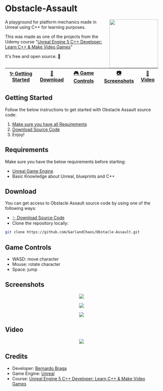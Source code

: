 # Obstacle-Assault

<img align="right" src="https://i.imgur.com/aEbrxm1.png" height=160/>

A playground for platform mechanics made in Unreal using C++ for learning purposes.

This was made as one of the projects from the Udemy course "[Unreal Engine 5 C++ Developer: Learn C++ & Make Video Games](https://www.udemy.com/share/101Weu3@DvrmCJo_qKi26nlbbZidlJkY1pMsT5XeGvDFjCvL_QhySfbnB2bRSGloAR5LWcX9/)"

It's free and open source. :clap:

| [:sparkles: Getting Started](#getting-started) | [:rocket: Download](#download) | [:video_game: Game Controls](#game-controls) | [:camera: Screenshots](#screenshots) | [:movie_camera: Video](#video) |
| --------------- | -------- |  -------- |  -------- |  -------- |

## Getting Started

Follow the below instructions to get started with Obstacle Assault source code:

1. [Make sure you have all Requirements](#requirements)
2. [Download Source Code](#download)
3. Enjoy!

## Requirements

Make sure you have the below requirements before starting:

- [Unreal Game Engine](https://www.unrealengine.com/)
- Basic Knowledge about Unreal, blueprints and C++

## Download

You can get access to Obstacle Assault source code by using one of the following ways:

- [:sparkles: Download Source Code](https://github.com/GarlandChaos/Obstacle-Assault/archive/refs/heads/main.zip)
- Clone the repository locally:

```bash
git clone https://github.com/GarlandChaos/Obstacle-Assault.git
```

## Game Controls

- WASD: move character
- Mouse: rotate character
- Space: jump

## Screenshots

<p align="center">
  <img src="https://i.imgur.com/aEbrxm1.png"/>
</p>

<p align="center">
  <img src="https://i.imgur.com/JG3beq3.png"/>
</p>

<p align="center">
  <img src="https://i.imgur.com/fCK597b.png"/>
</p>

## Video

<a href="https://www.youtube.com/watch?v=Ga6I9er0phw" target="_blank">
  <p align="center">
    <img src="https://i.imgur.com/2b4imQM.png"/>
  </p>
</a>

## Credits

- Developer: [Bernardo Braga](https://bernardobraga.com/)
- Game Engine: [Unreal](https://www.unrealengine.com/)
- Course: [Unreal Engine 5 C++ Developer: Learn C++ & Make Video Games](https://www.udemy.com/share/101Weu3@DvrmCJo_qKi26nlbbZidlJkY1pMsT5XeGvDFjCvL_QhySfbnB2bRSGloAR5LWcX9/)

